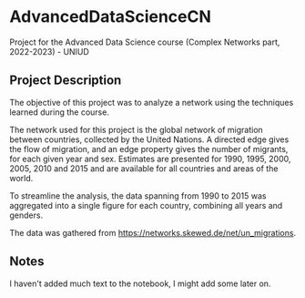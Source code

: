 # AdvancedDataScienceCN
Project for the Advanced Data Science course (Complex Networks part, 2022-2023) - UNIUD

## Project Description

The objective of this project was to analyze a network using the techniques learned during the course.

The network used for this project is the global network of migration between countries, collected by the United Nations. A directed edge gives the flow of migration, and an edge property gives the number of migrants, for each given year and sex. Estimates are presented for 1990, 1995, 2000, 2005, 2010 and 2015 and are available for all countries and areas of the world. 

To streamline the analysis, the data spanning from 1990 to 2015 was aggregated into a single figure for each country, combining all years and genders. 

The data was gathered from https://networks.skewed.de/net/un_migrations.


## Notes

I haven't added much text to the notebook, I might add some later on.
